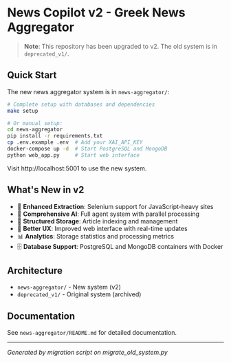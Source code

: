 # News Copilot v2 - Greek News Aggregator

> **Note**: This repository has been upgraded to v2. The old system is in `deprecated_v1/`.

## Quick Start

The new news aggregator system is in `news-aggregator/`:

```bash
# Complete setup with databases and dependencies
make setup

# Or manual setup:
cd news-aggregator
pip install -r requirements.txt
cp .env.example .env  # Add your XAI_API_KEY
docker-compose up -d  # Start PostgreSQL and MongoDB
python web_app.py     # Start web interface
```

Visit http://localhost:5001 to use the new system.

## What's New in v2

- 🚀 **Enhanced Extraction**: Selenium support for JavaScript-heavy sites
- 🤖 **Comprehensive AI**: Full agent system with parallel processing
- 💾 **Structured Storage**: Article indexing and management
- 🎯 **Better UX**: Improved web interface with real-time updates
- 📊 **Analytics**: Storage statistics and processing metrics
- 🗄️ **Database Support**: PostgreSQL and MongoDB containers with Docker

## Architecture

- `news-aggregator/` - New system (v2)
- `deprecated_v1/` - Original system (archived)

## Documentation

See `news-aggregator/README.md` for detailed documentation.

---

*Generated by migration script on migrate_old_system.py*
